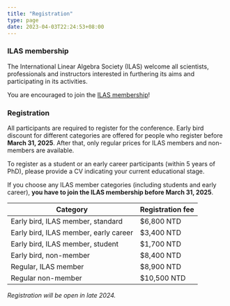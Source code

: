 ```yaml
---
title: "Registration"
type: page
date: 2023-04-03T22:24:53+08:00
---
```


### ILAS membership

The International Linear Algebra Society (ILAS) welcome all scientists, 
professionals and instructors interested in furthering its aims and 
participating in its activities.

You are encouraged to join the [ILAS membership](https://ilasic.org/join-ilas/)!

### Registration

All participants are required to register for the conference.  Early bird 
discount for different categories are offered for people who register before 
**March 31, 2025**.  After that, only regular prices for ILAS members and 
non-members are available.  

To register as a student or an early career participants 
(within 5 years of PhD), please provide a CV indicating your current 
educational stage.  

If you choose any ILAS member categories (including students and early career), 
**you have to join the ILAS membership before March 31, 2025**. 

| Category                              | Registration fee |
| ------------------------------------- | ---------------- |
| Early bird, ILAS member, standard     | $6,800 NTD       |
| Early bird, ILAS member, early career | $3,400 NTD       |
| Early bird, ILAS member, student      | $1,700 NTD       |
| Early bird, non-member                | $8,400 NTD       |
| Regular, ILAS member                  | $8,900 NTD       |
| Regular non-member                    | $10,500 NTD      |

_Registration will be open in late 2024._
